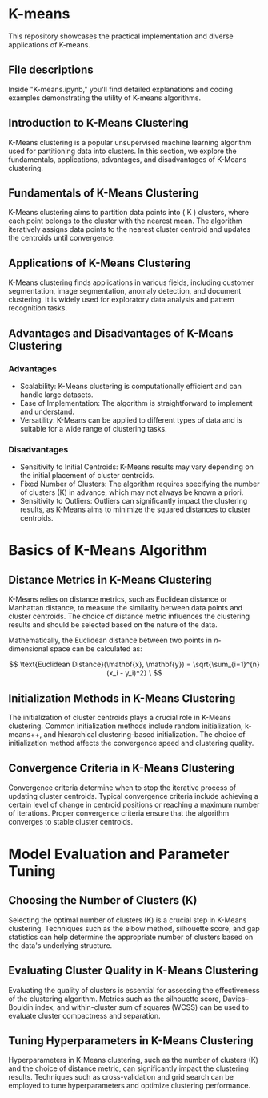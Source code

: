 # K-means

This repository showcases the practical implementation and diverse applications of K-means.

## File descriptions
Inside "K-means.ipynb," you'll find detailed explanations and coding examples demonstrating the utility of K-means algorithms.

## Introduction to K-Means Clustering

K-Means clustering is a popular unsupervised machine learning algorithm used for partitioning data into clusters. In this section, we explore the fundamentals, applications, advantages, and disadvantages of K-Means clustering.

## Fundamentals of K-Means Clustering

K-Means clustering aims to partition data points into \( K \) clusters, where each point belongs to the cluster with the nearest mean. The algorithm iteratively assigns data points to the nearest cluster centroid and updates the centroids until convergence.

## Applications of K-Means Clustering

K-Means clustering finds applications in various fields, including customer segmentation, image segmentation, anomaly detection, and document clustering. It is widely used for exploratory data analysis and pattern recognition tasks.

## Advantages and Disadvantages of K-Means Clustering

### Advantages

- Scalability: K-Means clustering is computationally efficient and can handle large datasets.
- Ease of Implementation: The algorithm is straightforward to implement and understand.
- Versatility: K-Means can be applied to different types of data and is suitable for a wide range of clustering tasks.

### Disadvantages

- Sensitivity to Initial Centroids: K-Means results may vary depending on the initial placement of cluster centroids.
- Fixed Number of Clusters: The algorithm requires specifying the number of clusters (K) in advance, which may not always be known a priori.
- Sensitivity to Outliers: Outliers can significantly impact the clustering results, as K-Means aims to minimize the squared distances to cluster centroids.

# Basics of K-Means Algorithm

## Distance Metrics in K-Means Clustering

K-Means relies on distance metrics, such as Euclidean distance or Manhattan distance, to measure the similarity between data points and cluster centroids. The choice of distance metric influences the clustering results and should be selected based on the nature of the data.

Mathematically, the Euclidean distance between two points in $n$-dimensional space can be calculated as:

$$
\text{Euclidean Distance}(\mathbf{x}, \mathbf{y}) = \sqrt{\sum_{i=1}^{n} (x_i - y_i)^2} \
$$

## Initialization Methods in K-Means Clustering

The initialization of cluster centroids plays a crucial role in K-Means clustering. Common initialization methods include random initialization, k-means++, and hierarchical clustering-based initialization. The choice of initialization method affects the convergence speed and clustering quality.

## Convergence Criteria in K-Means Clustering

Convergence criteria determine when to stop the iterative process of updating cluster centroids. Typical convergence criteria include achieving a certain level of change in centroid positions or reaching a maximum number of iterations. Proper convergence criteria ensure that the algorithm converges to stable cluster centroids.

# Model Evaluation and Parameter Tuning

## Choosing the Number of Clusters (K)

Selecting the optimal number of clusters (K) is a crucial step in K-Means clustering. Techniques such as the elbow method, silhouette score, and gap statistics can help determine the appropriate number of clusters based on the data's underlying structure.

## Evaluating Cluster Quality in K-Means Clustering

Evaluating the quality of clusters is essential for assessing the effectiveness of the clustering algorithm. Metrics such as the silhouette score, Davies–Bouldin index, and within-cluster sum of squares (WCSS) can be used to evaluate cluster compactness and separation.

## Tuning Hyperparameters in K-Means Clustering

Hyperparameters in K-Means clustering, such as the number of clusters (K) and the choice of distance metric, can significantly impact the clustering results. Techniques such as cross-validation and grid search can be employed to tune hyperparameters and optimize clustering performance.
